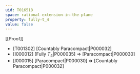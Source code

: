 ```yaml
---
uid: T016518
space: rational-extension-in-the-plane
property: fully-t_4
value: false
---
```

[[Proof]]

* [T001302] [Countably Paracompact|P000032]
* [I000012] [Fully $T_4$|P000035] => [Paracompact|P000030]
* [I000015] [Paracompact|P000030] => [Countably Paracompact|P000032]

